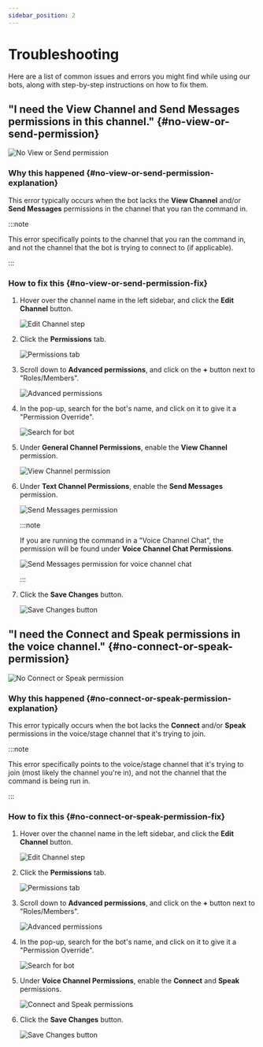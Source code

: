 ```yaml
---
sidebar_position: 2
---
```


# Troubleshooting

Here are a list of common issues and errors you might find while using our bots, along with step-by-step instructions on how to fix them.

## "I need the **View Channel** and **Send Messages** permissions in this channel." {#no-view-or-send-permission}

![No View or Send permission](./img/no_view_or_send_permission.png)

### Why this happened {#no-view-or-send-permission-explanation}

This error typically occurs when the bot lacks the **View Channel** and/or **Send Messages** permissions in the channel that you ran the command in.

:::note

This error specifically points to the channel that you ran the command in, and not the channel that the bot is trying to connect to (if applicable).

:::

### How to fix this {#no-view-or-send-permission-fix}

1. Hover over the channel name in the left sidebar, and click the **Edit Channel** button.

    ![Edit Channel step](./img/edit_channel.png)

2. Click the **Permissions** tab.

    ![Permissions tab](./img/permissions.png)

3. Scroll down to **Advanced permissions**, and click on the **+** button next to "Roles/Members".

    ![Advanced permissions](./img/advanced_permissions.png)

4. In the pop-up, search for the bot's name, and click on it to give it a "Permission Override".

    ![Search for bot](./img/search.png)

5. Under **General Channel Permissions**, enable the **View Channel** permission.

    ![View Channel permission](./img/view_channel.png)

6. Under **Text Channel Permissions**, enable the **Send Messages** permission.

    ![Send Messages permission](./img/send_messages_text.png)

    :::note

    If you are running the command in a "Voice Channel Chat", the permission will be found under **Voice Channel Chat Permissions**.

    ![Send Messages permission for voice channel chat](./img/send_messages_voice.png)

    :::

7. Click the **Save Changes** button.

    ![Save Changes button](./img/save_changes.png)

## "I need the **Connect** and **Speak** permissions in the voice channel." {#no-connect-or-speak-permission}

![No Connect or Speak permission](./img/no_connect_or_speak_permission.png)

### Why this happened {#no-connect-or-speak-permission-explanation}

This error typically occurs when the bot lacks the **Connect** and/or **Speak** permissions in the voice/stage channel that it's trying to join.

:::note

This error specifically points to the voice/stage channel that it's trying to join (most likely the channel you're in), and not the channel that the command is being run in.

:::

### How to fix this {#no-connect-or-speak-permission-fix}

1. Hover over the channel name in the left sidebar, and click the **Edit Channel** button.

    ![Edit Channel step](./img/edit_channel.png)

2. Click the **Permissions** tab.

    ![Permissions tab](./img/permissions.png)

3. Scroll down to **Advanced permissions**, and click on the **+** button next to "Roles/Members".

    ![Advanced permissions](./img/advanced_permissions.png)

4. In the pop-up, search for the bot's name, and click on it to give it a "Permission Override".

    ![Search for bot](./img/search.png)

5. Under **Voice Channel Permissions**, enable the **Connect** and **Speak** permissions.

    ![Connect and Speak permissions](./img/connect_and_speak.png)

6. Click the **Save Changes** button.

    ![Save Changes button](./img/save_changes.png)
